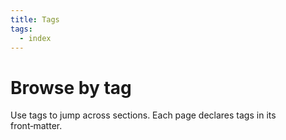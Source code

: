 ```yaml
---
title: Tags
tags:
  - index
---
```


# Browse by tag

Use tags to jump across sections. Each page declares tags in its front‑matter.
